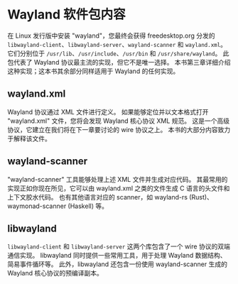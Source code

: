 # Wayland 软件包内容

在 Linux 发行版中安装 "wayland"，您最终会获得 freedesktop.org 分发的
`libwayland-client`、`libwayland-server`、`wayland-scanner` 和 `wayland.xml`。
它们分别位于 `/usr/lib`、`/usr/include`、`/usr/bin` 和 `/usr/share/wayland`。
此包代表了 Wayland 协议最主流的实现，但它不是唯一选择。
本书第三章详细介绍这种实现；这本书其余部分同样适用于 Wayland 的任何实现。

## wayland.xml

Wayland 协议通过 XML 文件进行定义。
如果能够定位并以文本格式打开 "wayland.xml" 文件，您将会发现 Wayland 核心协议 XML 规范。
这是一个高级协议，它建立在我们将在下一章要讨论的 wire 协议之上。
本书的大部分内容致力于解释该文件。

## wayland-scanner

"wayland-scanner" 工具能够处理上述 XML 文件并生成对应代码。
其最常用的实现正如你现在所见，它可以由 wayland.xml 之类的文件生成 C 语言的头文件和上下文胶水代码。
也有其他语言对应的 scanner，如 wayland-rs (Rust)、waymonad-scanner (Haskell) 等。

## libwayland

`libwayland-client` 和 `libwayland-server` 这两个库包含了一个 wire 协议的双端通信实现。
libwayland 同时提供一些常用工具，用于处理 Wayland 数据结构、简易事件循环等。
此外，libwayland 还包含一份使用 wayland-scanner 生成的 Wayland 核心协议的预编译副本。
